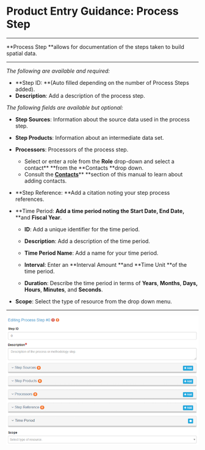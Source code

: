 # Product Entry Guidance: Process Step

---

**Process Step **allows for documentation of the steps taken to build spatial data.

---

_The following are available and required:_

* **Step ID: **\(Auto filled depending on the number of Process Steps added\).
* **Description**: Add a description of the process step.

_The following fields are available but optional:_

* **Step Sources**: Information about the source data used in the process step.
* **Step Products**: Information about an intermediate data set.
* **Processors**: Processors of the process step.
  * Select or enter a role from the **Role** drop-down and select a contact** **from the **Contacts **drop down.
  * Consult the [**Contacts**](/contacts.md)** **section of this manual to learn about adding contacts.
* **Step Reference: **Add a citation noting your step process references.
* **Time Period: **Add a time period noting the **Start Date,** **End Date**,** **and **Fiscal Year**.

  * **ID**: Add a unique identifier for the time period.

  * **Description**: Add a description of the time period.

  * **Time Period Name**: Add a name for your time period.

  * **Interval**: Enter an **Interval Amount **and **Time Unit **of the time period.

  * **Duration**: Describe the time period in terms of **Years**, **Months**, **Days, Hours**, **Minutes**, and **Seconds**.

* **Scope**: Select the type of resource from the drop down menu.

---

![](/assets/process_step_window.png)

